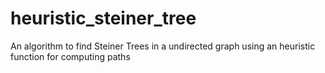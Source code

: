 # heuristic_steiner_tree
An algorithm to find Steiner Trees in a undirected graph using an heuristic function for computing paths
